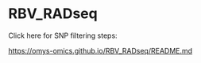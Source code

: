 # RBV_RADseq

Click here for SNP filtering steps:

https://omys-omics.github.io/RBV_RADseq/README.md
